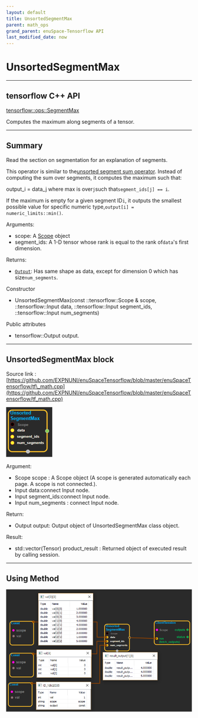 ```yaml
--- 
layout: default 
title: UnsortedSegmentMax 
parent: math_ops 
grand_parent: enuSpace-Tensorflow API 
last_modified_date: now 
--- 
```


# UnsortedSegmentMax

---

## tensorflow C++ API

[tensorflow::ops::SegmentMax](https://www.tensorflow.org/api_docs/cc/class/tensorflow/ops/unsorted-segment-max)

Computes the maximum along segments of a tensor.

---

## Summary

Read the section on segmentation for an explanation of segments.

This operator is similar to the[unsorted segment sum operator](https://www.tensorflow.org/api_docs/cc/api_docs/python/math_ops.md#UnsortedSegmentSum). Instead of computing the sum over segments, it computes the maximum such that:

output\_i = data\_j where max is over`j`such that`segment_ids[j] == i`.

If the maximum is empty for a given segment ID`i`, it outputs the smallest possible value for specific numeric type,`output[i] = numeric_limits::min()`.

Arguments:

* scope: A [Scope](https://www.tensorflow.org/api_docs/cc/class/tensorflow/scope.html#classtensorflow_1_1_scope) object
* segment\_ids: A 1-D tensor whose rank is equal to the rank of`data`'s first dimension.

Returns:

* [`Output`](https://www.tensorflow.org/api_docs/cc/class/tensorflow/output.html#classtensorflow_1_1_output): Has same shape as data, except for dimension 0 which has size`num_segments`.

Constructor

* UnsortedSegmentMax\(const ::tensorflow::Scope & scope, ::tensorflow::Input data, ::tensorflow::Input segment\_ids, ::tensorflow::Input num\_segments\) 

Public attributes

* tensorflow::Output output.

---

## UnsortedSegmentMax block

Source link : [https://github.com/EXPNUNI/enuSpaceTensorflow/blob/master/enuSpaceTensorflow/tf\_math.cpp](https://github.com/EXPNUNI/enuSpaceTensorflow/blob/master/enuSpaceTensorflow/tf_math.cpp)

![](./assets/math_UnsortedSegmentMax_Symbol.png)

Argument:

* Scope scope : A Scope object \(A scope is generated automatically each page. A scope is not connected.\).
* Input data:connect  Input node.
* Input segment\_ids:connect  Input node.
* Input num\_segments : connect  Input node.

Return:

* Output output: Output object of UnsortedSegmentMax class object.

Result:

* std::vector\(Tensor\) product\_result : Returned object of executed result by calling session.

---

## Using Method

![](./assets/math_UnsortedSegmentMax_Method.png)

